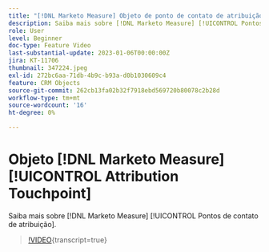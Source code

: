 ```yaml
---
title: "[!DNL Marketo Measure] Objeto de ponto de contato de atribuição"
description: Saiba mais sobre [!DNL Marketo Measure] [!UICONTROL Pontos de contato de atribuição].
role: User
level: Beginner
doc-type: Feature Video
last-substantial-update: 2023-01-06T00:00:00Z
jira: KT-11706
thumbnail: 347224.jpeg
exl-id: 272bc6aa-71db-4b9c-b93a-d0b1030609c4
feature: CRM Objects
source-git-commit: 262cb13fa02b32f7918ebd569720b80078c2b28d
workflow-type: tm+mt
source-wordcount: '16'
ht-degree: 0%

---
```


# Objeto [!DNL Marketo Measure] [!UICONTROL Attribution Touchpoint]

Saiba mais sobre [!DNL Marketo Measure] [!UICONTROL Pontos de contato de atribuição].

>[!VIDEO](https://video.tv.adobe.com/v/347224/?learn=on){transcript=true}
